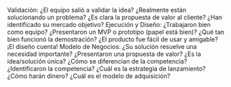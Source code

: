 

Validación:
	¿El equipo salió a validar la idea?
	¿Realmente están solucionando un problema? 
	¿Es clara la propuesta de valor al cliente?
	¿Han identificado su mercado objetivo? 
Ejecución y Diseño:
	¿Trabajaron bien como equipo?
	¿Presentaron un MVP o prototipo (papel está bien)?
	¿Qué tan bien funcionó la demostración? 
	¿El producto fue fácil de usar y amigable? ¡El diseño cuenta!
Modelo de Negocios:
	¿Su solución resuelve una necesidad importante?
	¿Presentaron una propuesta de valor?
	¿Es la idea/solución única?
	¿Cómo se diferencian de la competencia? ¿Identificaron la competencia?
	¿Cuál es la estrategia de lanzamiento?
	¿Cómo harán dinero?
	¿Cuál es el modelo de adquisición? 
